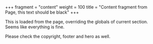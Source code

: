 +++
fragment = "content"
weight = 100
title = "Content fragment from Page, this text should be black"
+++

This is loaded from the page, overriding the globals of current section. Seems
like everything is fine.

Please check the copyright, footer and hero as well.

